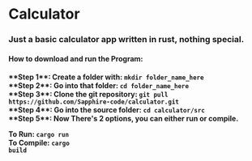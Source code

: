 <h1>Calculator</h1>

<h3>Just a basic calculator app written in rust, nothing special.</h3>


<h4>How to download and run the Program:<h4>
**Step 1**: Create a folder with: <code>mkdir folder_name_here</code><br>
**Step 2**: Go into that folder: <code>cd folder_name_here</code><br>
**Step 3**: Clone the git repository: <code>git pull https://github.com/Sapphire-code/calculator.git</code><br>
**Step 4**: Go into the source folder: <code>cd calculator/src</code><br>
**Step 5**: Now There's 2 options, you can either run or compile.<br>

To Run: <code>cargo run</code><br>
To Compile: <code>cargo build</code>
